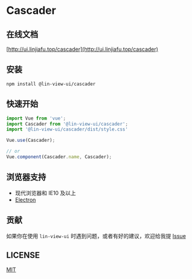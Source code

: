 # Cascader


## 在线文档

[http://ui.linjiafu.top/cascader](http://ui.linjiafu.top/cascader)


## 安装

```
npm install @lin-view-ui/cascader
```

## 快速开始

```javascript
import Vue from 'vue';
import Cascader from '@lin-view-ui/cascader';
import '@lin-view-ui/cascader/dist/style.css'

Vue.use(Cascader);

// or
Vue.component(Cascader.name, Cascader);
```

## 浏览器支持

- 现代浏览器和 IE10 及以上
- [Electron](http://electron.atom.io/)

## 贡献

如果你在使用 `lin-view-ui` 时遇到问题，或者有好的建议，欢迎给我提 [Issue](https://github.com/c10342/lin-view-ui/issues)

## LICENSE

[MIT](https://github.com/c10342/lin-view-ui/blob/master/LICENSE)
